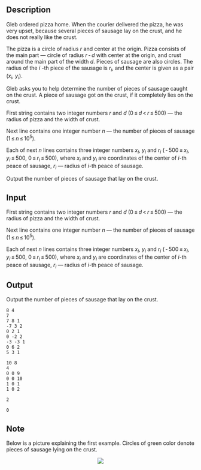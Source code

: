 ## Description

<div><p>Gleb ordered pizza home. When the courier delivered the pizza, he was very upset, because several pieces of sausage lay on the crust, and he does not really like the crust.</p><p>The pizza is a circle of radius <span class="tex-span"><i>r</i></span> and center at the origin. Pizza consists of the main part — circle of radius <span class="tex-span"><i>r</i> - <i>d</i></span> with center at the origin, and crust around the main part of the width <span class="tex-span"><i>d</i></span>. Pieces of sausage are also circles. The radius of the <span class="tex-span"><i>i</i></span>&nbsp;-th piece of the sausage is <span class="tex-span"><i>r</i><sub class="lower-index"><i>i</i></sub></span>, and the center is given as a pair (<span class="tex-span"><i>x</i><sub class="lower-index"><i>i</i></sub></span>, <span class="tex-span"><i>y</i><sub class="lower-index"><i>i</i></sub></span>).</p><p>Gleb asks you to help determine the number of pieces of sausage caught on the crust. A piece of sausage got on the crust, if it completely lies on the crust.</p></div><div class="input-specification"><p>First string contains two integer numbers <span class="tex-span"><i>r</i></span> and <span class="tex-span"><i>d</i></span> (<span class="tex-span">0 ≤ <i>d</i> &lt; <i>r</i> ≤ 500</span>)&nbsp;— the radius of pizza and the width of crust.</p><p>Next line contains one integer number <span class="tex-span"><i>n</i></span>&nbsp;— the number of pieces of sausage (<span class="tex-span">1 ≤ <i>n</i> ≤ 10<sup class="upper-index">5</sup></span>).</p><p>Each of next <span class="tex-span"><i>n</i></span> lines contains three integer numbers <span class="tex-span"><i>x</i><sub class="lower-index"><i>i</i></sub></span>, <span class="tex-span"><i>y</i><sub class="lower-index"><i>i</i></sub></span> and <span class="tex-span"><i>r</i><sub class="lower-index"><i>i</i></sub></span> (<span class="tex-span"> - 500 ≤ <i>x</i><sub class="lower-index"><i>i</i></sub>, <i>y</i><sub class="lower-index"><i>i</i></sub> ≤ 500</span>, <span class="tex-span">0 ≤ <i>r</i><sub class="lower-index"><i>i</i></sub> ≤ 500</span>), where <span class="tex-span"><i>x</i><sub class="lower-index"><i>i</i></sub></span> and <span class="tex-span"><i>y</i><sub class="lower-index"><i>i</i></sub></span> are coordinates of the center of <span class="tex-span"><i>i</i></span>-th peace of sausage, <span class="tex-span"><i>r</i><sub class="lower-index"><i>i</i></sub></span>&nbsp;— radius of <span class="tex-span"><i>i</i></span>-th peace of sausage.</p></div><div class="output-specification"><p>Output the number of pieces of sausage that lay on the crust.</p></div>

## Input

<p>First string contains two integer numbers <span class="tex-span"><i>r</i></span> and <span class="tex-span"><i>d</i></span> (<span class="tex-span">0 ≤ <i>d</i> &lt; <i>r</i> ≤ 500</span>)&nbsp;— the radius of pizza and the width of crust.</p><p>Next line contains one integer number <span class="tex-span"><i>n</i></span>&nbsp;— the number of pieces of sausage (<span class="tex-span">1 ≤ <i>n</i> ≤ 10<sup class="upper-index">5</sup></span>).</p><p>Each of next <span class="tex-span"><i>n</i></span> lines contains three integer numbers <span class="tex-span"><i>x</i><sub class="lower-index"><i>i</i></sub></span>, <span class="tex-span"><i>y</i><sub class="lower-index"><i>i</i></sub></span> and <span class="tex-span"><i>r</i><sub class="lower-index"><i>i</i></sub></span> (<span class="tex-span"> - 500 ≤ <i>x</i><sub class="lower-index"><i>i</i></sub>, <i>y</i><sub class="lower-index"><i>i</i></sub> ≤ 500</span>, <span class="tex-span">0 ≤ <i>r</i><sub class="lower-index"><i>i</i></sub> ≤ 500</span>), where <span class="tex-span"><i>x</i><sub class="lower-index"><i>i</i></sub></span> and <span class="tex-span"><i>y</i><sub class="lower-index"><i>i</i></sub></span> are coordinates of the center of <span class="tex-span"><i>i</i></span>-th peace of sausage, <span class="tex-span"><i>r</i><sub class="lower-index"><i>i</i></sub></span>&nbsp;— radius of <span class="tex-span"><i>i</i></span>-th peace of sausage.</p>

## Output

<p>Output the number of pieces of sausage that lay on the crust.</p>





```input1
8 4
7
7 8 1
-7 3 2
0 2 1
0 -2 2
-3 -3 1
0 6 2
5 3 1

```




```input2
10 8
4
0 0 9
0 0 10
1 0 1
1 0 2

```




```output1
2

```




```output2
0

```



## Note

<p>Below is a picture explaining the first example. Circles of green color denote pieces of sausage lying on the crust.</p><center> <img class="tex-graphics" src="file://gyKPQN2O.png" style="max-width: 100.0%;max-height: 100.0%;"> </center>
